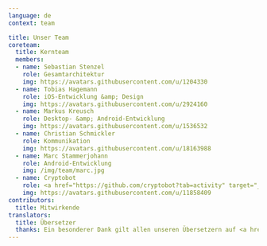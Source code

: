 ```yaml
---
language: de
context: team

title: Unser Team
coreteam:
  title: Kernteam
  members:
  - name: Sebastian Stenzel
    role: Gesamtarchitektur
    img: https://avatars.githubusercontent.com/u/1204330
  - name: Tobias Hagemann
    role: iOS-Entwicklung &amp; Design
    img: https://avatars.githubusercontent.com/u/2924160
  - name: Markus Kreusch
    role: Desktop- &amp; Android-Entwicklung
    img: https://avatars.githubusercontent.com/u/1536532
  - name: Christian Schmickler
    role: Kommunikation
    img: https://avatars.githubusercontent.com/u/18163988
  - name: Marc Stammerjohann
    role: Android-Entwicklung
    img: /img/team/marc.jpg
  - name: Cryptobot
    role: <a href="https://github.com/cryptobot?tab=activity" target="_blank">Release Manager</a>
    img: https://avatars.githubusercontent.com/u/11858409
contributors:
  title: Mitwirkende
translators:
  title: Übersetzer
  thanks: Ein besonderer Dank gilt allen unseren Übersetzern auf <a href="https://poeditor.com/projects/po_edit?id=52217" target="_blank">POEditor</a>, die Cryptomator auf vielen verschiedenen Sprachen verfügbar gemacht haben.
---
```

